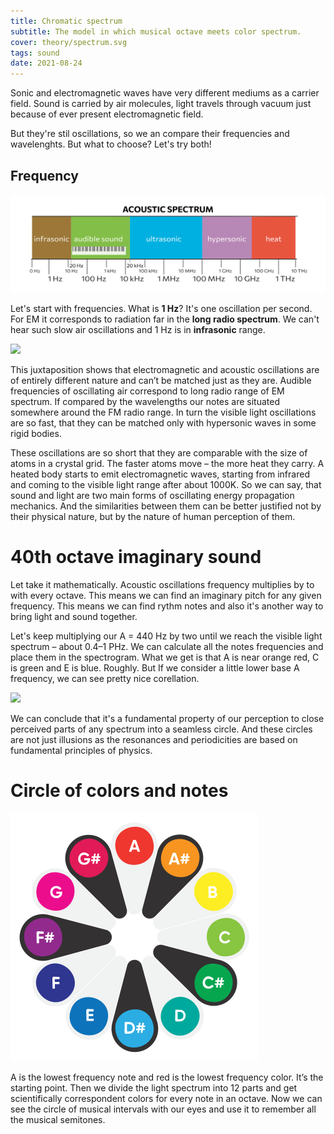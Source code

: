```yaml
---
title: Chromatic spectrum
subtitle: The model in which musical octave meets color spectrum.
cover: theory/spectrum.svg
tags: sound
date: 2021-08-24
---
```



Sonic and electromagnetic waves have very different mediums as a carrier field. Sound is carried by air molecules, light travels through vacuum just because of ever present electromagnetic field.

But they're stil oscillations, so we an compare their frequencies and wavelenghts. But what to choose? Let's try both!

## Frequency

![](./acoustic-spectrum.svg)

Let's start with frequencies. What is **1 Hz**? It's one oscillation per second. For EM it corresponds to radiation far in the **long radio spectrum**. We can't hear such slow air oscillations and 1 Hz is in **infrasonic** range.

<img src="/media/theory/em-acoustic.svg" >

This juxtaposition shows that electromagnetic and acoustic oscillations are of entirely different nature and can’t be matched just as they are. Audible frequencies of oscillating air correspond to long radio range of EM spectrum. If compared by the wavelengths our notes are situated somewhere around the FM radio range. In turn the visible light oscillations are so fast, that they can be matched only with hypersonic waves in some rigid bodies.

These oscillations are so short that they are comparable with the size of atoms in a crystal grid. The faster atoms move – the more heat they carry. A heated body starts to emit electromagnetic waves, starting from infrared and coming to the visible light range after about 1000K. So we can say, that sound and light are two main forms of oscillating energy propagation mechanics. And the similarities between them can be better justified not by their physical nature, but by the nature of human perception of them.

# 40th octave imaginary sound

Let take it mathematically. Acoustic oscillations frequency multiplies by to with every octave. This means we can find an imaginary pitch for any given frequency. This means we can find rythm notes and also it's another way to bring light and sound together.

Let's keep multiplying our A = 440 Hz by two until we reach the visible light spectrum – about 0.4–1 PHz. We can calculate all the notes frequencies and place them in the spectrogram. What we get is that A is near orange red, C is green and E is blue. Roughly. But If we consider a little lower base A frequency, we can see pretty nice corellation.

<img src="/media/theory/spectrum.svg" />

We can conclude that it's a fundamental property of our perception to close perceived parts of any spectrum into a seamless circle. And these circles are not just illusions as the resonances and  periodicities are based on fundamental principles of physics.

# Circle of colors and notes

<img src="/media/logo/logo.svg">

A is the lowest frequency note and red is the lowest frequency color. It’s the starting point. Then we divide the light spectrum into 12 parts and get scientifically correspondent colors for every note in an octave. Now we can see the circle of musical intervals with our eyes and use it to remember all the musical semitones.